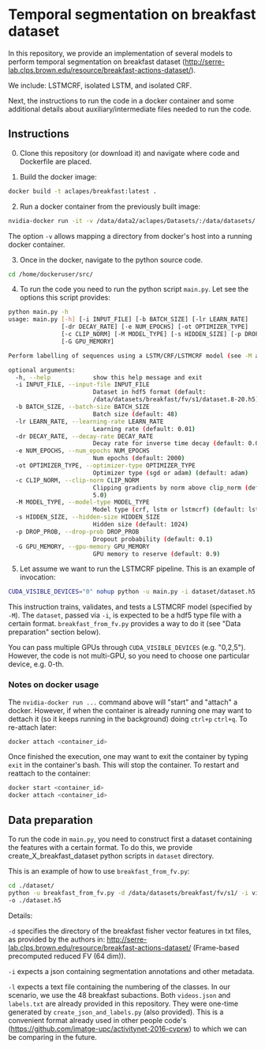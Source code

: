 # Temporal segmentation on breakfast dataset

In this repository, we provide an implementation of several models to perform temporal segmentation on
breakfast dataset (http://serre-lab.clps.brown.edu/resource/breakfast-actions-dataset/).

We include: LSTMCRF, isolated LSTM, and isolated CRF.

Next, the instructions to run the code in a docker container and some additional details about auxiliary/intermediate
files needed to run the code.

## Instructions

0. Clone this repository (or download it) and navigate where code and Dockerfile are placed.

1. Build the docker image:
```bash
docker build -t aclapes/breakfast:latest .
```

2. Run a docker container from the previously built image:
```bash
nvidia-docker run -it -v /data/data2/aclapes/Datasets/:/data/datasets/ aclapes/breakfast:latest
```
The option ```-v``` allows mapping a directory from docker's host into a running docker container.

3. Once in the docker, navigate to the python source code.
```bash
cd /home/dockeruser/src/
```

4. To run the code you need to run the python script ```main.py```. Let see the options this script provides:
```bash
python main.py -h
usage: main.py [-h] [-i INPUT_FILE] [-b BATCH_SIZE] [-lr LEARN_RATE]
               [-dr DECAY_RATE] [-e NUM_EPOCHS] [-ot OPTIMIZER_TYPE]
               [-c CLIP_NORM] [-M MODEL_TYPE] [-s HIDDEN_SIZE] [-p DROP_PROB]
               [-G GPU_MEMORY]

Perform labelling of sequences using a LSTM/CRF/LSTMCRF model (see -M argument)

optional arguments:
  -h, --help            show this help message and exit
  -i INPUT_FILE, --input-file INPUT_FILE
                        Dataset in hdf5 format (default:
                        /data/datasets/breakfast/fv/s1/dataset.8-20.h5)
  -b BATCH_SIZE, --batch-size BATCH_SIZE
                        Batch size (default: 48)
  -lr LEARN_RATE, --learning-rate LEARN_RATE
                        Learning rate (default: 0.01)
  -dr DECAY_RATE, --decay-rate DECAY_RATE
                        Decay rate for inverse time decay (default: 0.01)
  -e NUM_EPOCHS, --num_epochs NUM_EPOCHS
                        Num epochs (default: 2000)
  -ot OPTIMIZER_TYPE, --optimizer-type OPTIMIZER_TYPE
                        Optimizer type (sgd or adam) (default: adam)
  -c CLIP_NORM, --clip-norm CLIP_NORM
                        Clipping gradients by norm above clip_norm (default:
                        5.0)
  -M MODEL_TYPE, --model-type MODEL_TYPE
                        Model type (crf, lstm or lstmcrf) (default: lstmcrf)
  -s HIDDEN_SIZE, --hidden-size HIDDEN_SIZE
                        Hidden size (default: 1024)
  -p DROP_PROB, --drop-prob DROP_PROB
                        Dropout probability (default: 0.1)
  -G GPU_MEMORY, --gpu-memory GPU_MEMORY
                        GPU memory to reserve (default: 0.9)
```

5. Let assume we want to run the LSTMCRF pipeline. This is an example of invocation:
```bash
CUDA_VISIBLE_DEVICES="0" nohup python -u main.py -i dataset/dataset.h5 -M lstmcrf -e 1000 -b 64 -s 1024 -p 0.2 -lr 0.01 -G 0.95
```
This instruction trains, validates, and tests a LSTMCRF model (specified by ```-M```). The ```dataset```, passed via
 ```-i```,  is expected to be a hdf5 type file with a certain format. ```breakfast_from_fv.py``` provides
  a way to do it (see "Data preparation" section below). 

You can pass multiple GPUs through ```CUDA_VISIBLE_DEVICES``` (e.g. "0,2,5"). However, the code is not multi-GPU, 
so you need to choose one particular device, e.g. 0-th.


### Notes on docker usage

The ```nvidia-docker run ...``` command above will "start" and "attach" a docker. However, if when the container
 is already running one may want to dettach it (so it keeps running in the background) doing ```ctrl+p``` ```ctrl+q```.
  To re-attach later:
```bash
docker attach <container_id>
```

Once finished the execution, one may want to exit the container by typing ```exit``` in the container's bash. 
This will stop the container. To restart and reattach to the container:
```bash
docker start <container_id>
docker attach <container_id>
```


## Data preparation

To run the code in ```main.py```, you need to construct first a dataset containing the features with a certain format. 
To do this, we provide create_X_breakfast_dataset python scripts in ```dataset``` directory. 

This is an example of how to use ```breakfast_from_fv.py```:

```bash
cd ./dataset/
python -u breakfast_from_fv.py -d /data/datasets/breakfast/fv/s1/ -i videos.json -l labels.txt 
-o ./dataset.h5
```

Details:

```-d``` specifies the directory of the breakfast fisher vector features in txt files, as provided by the authors in: 
http://serre-lab.clps.brown.edu/resource/breakfast-actions-dataset/ (Frame-based precomputed reduced FV (64 dim)).

```-i``` expects a json containing segmentation annotations and other metadata.

```-l``` expects a text file containing the numbering of the classes. In our scenario, we use the 48 breakfast subactions. 
Both ```videos.json``` and ```labels.txt``` are already provided in this repository. They were one-time generated by
 ```create_json_and_labels.py``` (also provided). This is a convenient format already used in other people code's 
 (https://github.com/imatge-upc/activitynet-2016-cvprw) to which we can be comparing in the future.

